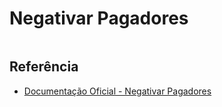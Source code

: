 # Negativar Pagadores

```php

```

## Referência

- [Documentação Oficial - Negativar Pagadores](https://documenter.getpostman.com/view/20565799/Uzs6yNhe#175f0332-4aab-4063-9ab9-2abd2ce0fe43)